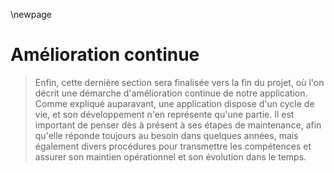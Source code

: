 
\newpage

#   Amélioration continue

 >  Enfin, cette dernière section sera finalisée vers la fin du projet, où l'on décrit une démarche d'amélioration continue de notre application. Comme expliqué auparavant, une application dispose d'un cycle de vie, et son développement n'en représente qu'une partie. Il est important de penser dès à présent à ses étapes de maintenance, afin qu'elle réponde toujours au besoin dans quelques années, mais également divers procédures pour transmettre les compétences et assurer son maintien opérationnel et son évolution dans le temps.